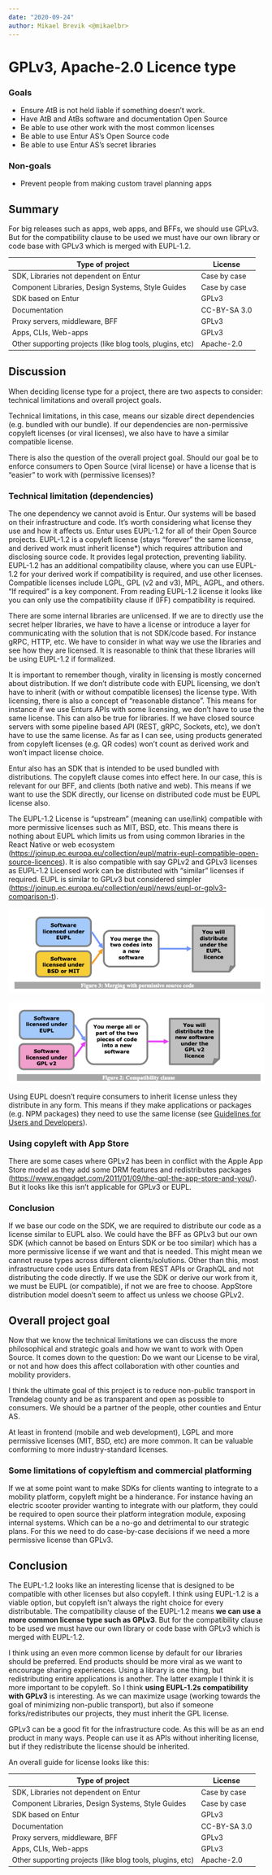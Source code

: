 ```yaml
---
date: "2020-09-24"
author: Mikael Brevik <@mikaelbr>
---
```


# GPLv3, Apache-2.0 Licence type

### Goals

- Ensure AtB is not held liable if something doesn’t work.
- Have AtB and AtBs software and documentation Open Source
- Be able to use other work with the most common licenses
- Be able to use Entur AS’s Open Source code
- Be able to use Entur AS’s secret libraries

### Non-goals

- Prevent people from making custom travel planning apps

## Summary

For big releases such as apps, web apps, and BFFs, we should use GPLv3. But for
the compatibility clause to be used we must have our own library or code base
with GPLv3 which is merged with EUPL-1.2.

| Type of project                                           | License      |
| --------------------------------------------------------- | ------------ |
| SDK, Libraries not dependent on Entur                     | Case by case |
| Component Libraries, Design Systems, Style Guides         | Case by case |
| SDK based on Entur                                        | GPLv3        |
| Documentation                                             | CC-BY-SA 3.0 |
| Proxy servers, middleware, BFF                            | GPLv3        |
| Apps, CLIs, Web-apps                                      | GPLv3        |
| Other supporting projects (like blog tools, plugins, etc) | Apache-2.0   |

## Discussion

When deciding license type for a project, there are two aspects to consider:
technical limitations and overall project goals.

Technical limitations, in this case, means our sizable direct dependencies (e.g.
bundled with our bundle). If our dependencies are non-permissive copyleft
licenses (or viral licenses), we also have to have a similar compatible license.

There is also the question of the overall project goal. Should our goal be to
enforce consumers to Open Source (viral license) or have a license that is
“easier” to work with (permissive licenses)?

### Technical limitation (dependencies)

The one dependency we cannot avoid is Entur. Our systems will be based on their
infrastructure and code. It’s worth considering what license they use and how it
affects us. Entur uses EUPL-1.2 for all of their Open Source projects. EUPL-1.2
is a copyleft license (stays “forever” the same license, and derived work must
inherit license\*) which requires attribution and disclosing source code. It
provides legal protection, preventing liability. EUPL-1.2 has an additional
compatibility clause, where you can use EUPL-1.2 for your derived work if
compatibility is required, and use other licenses. Compatible licenses include
LGPL, GPL (v2 and v3), MPL, AGPL, and others. “If required” is a key component.
From reading EUPL-1.2 license it looks like you can only use the compatibility
clause if (IFF) compatibility is required.

There are some internal libraries are unlicensed. If we are to directly use the
secret helper libraries, we have to have a license or introduce a layer for
communicating with the solution that is not SDK/code based. For instance gRPC,
HTTP, etc. We have to consider in what way we use the libraries and see how they
are licensed. It is reasonable to think that these libraries will be using
EUPL-1.2 if formalized.

It is important to remember though, virality in licensing is mostly concerned
about distribution. If we don’t distribute code with EUPL licensing, we don’t
have to inherit (with or without compatible licenses) the license type. With
licensing, there is also a concept of “reasonable distance”. This means for
instance if we use Enturs APIs with some licensing, we don’t have to use the
same license. This can also be true for libraries. If we have closed source
servers with some pipeline based API (REST, gRPC, Sockets, etc), we don’t have
to use the same license. As far as I can see, using products generated from
copyleft licenses (e.g. QR codes) won’t count as derived work and won’t impact
license choice.

Entur also has an SDK that is intended to be used bundled with distributions.
The copyleft clause comes into effect here. In our case, this is relevant for
our BFF, and clients (both native and web). This means if we want to use the SDK
directly, our license on distributed code must be EUPL license also.

The EUPL-1.2 License is “upstream” (meaning can use/link) compatible with more
permissive licenses such as MIT, BSD, etc. This means there is nothing about
EUPL which limits us from using common libraries in the React Native or web
ecosystem
(https://joinup.ec.europa.eu/collection/eupl/matrix-eupl-compatible-open-source-licences).
It is also compatible with say GPLv2 and GPLv3 licenses as EUPL-1.2 Licensed
work can be distributed with “similar” licenses if required. EUPL is similar to
GPLv3 but considered simpler
(https://joinup.ec.europa.eu/collection/eupl/news/eupl-or-gplv3-comparison-t).

![Merging with GPLv2](./image1.png)

![Merging with permissive](./image2.png)

Using EUPL doesn’t require consumers to inherit license unless they distribute
in any form. This means if they make applications or packages (e.g. NPM
packages) they need to use the same license (see
[Guidelines for Users and Developers](https://joinup.ec.europa.eu/sites/default/files/inline-files/EUPL%201_1%20Guidelines%20EN%20Joinup.pdf)).

### Using copyleft with App Store

There are some cases where GPLv2 has been in conflict with the Apple App Store
model as they add some DRM features and redistributes packages
(https://www.engadget.com/2011/01/09/the-gpl-the-app-store-and-you/). But it
looks like this isn’t applicable for GPLv3 or EUPL.

### Conclusion

If we base our code on the SDK, we are required to distribute our code as a
license similar to EUPL also. We could have the BFF as GPLv3 but our own SDK
(which cannot be based on Enturs SDK or be too similar) which has a more
permissive license if we want and that is needed. This might mean we cannot
reuse types across different clients/solutions. Other than this, most
infrastructure code uses Enturs data from REST APIs or GraphQL and not
distributing the code directly. If we use the SDK or derive our work from it, we
must be EUPL (or compatible), if not we are free to choose. AppStore
distribution model doesn’t seem to affect us unless we choose GPLv2.

## Overall project goal

Now that we know the technical limitations we can discuss the more philosophical
and strategic goals and how we want to work with Open Source. It comes down to
the question: Do we want our License to be viral, or not and how does this
affect collaboration with other counties and mobility providers.

I think the ultimate goal of this project is to reduce non-public transport in
Trøndelag county and be as transparent and open as possible to consumers. We
should be a partner of the people, other counties and Entur AS.

At least in frontend (mobile and web development), LGPL and more permissive
licenses (MIT, BSD, etc) are more common. It can be valuable conforming to more
industry-standard licenses.

### Some limitations of copyleftism and commercial platforming

If we at some point want to make SDKs for clients wanting to integrate to a
mobility platform, copyleft might be a hinderance. For instance having an
electric scooter provider wanting to integrate with our platform, they could be
required to open source their platform integration module, exposing internal
systems. Which can be a no-go and detrimental to our strategic plans. For this
we need to do case-by-case decisions if we need a more permissive license than
GPLv3.

## Conclusion

The EUPL-1.2 looks like an interesting license that is designed to be compatible
with other licenses but also copyleft. I think using EUPL-1.2 is a viable
option, but copyleft isn't always the right choice for every distributable. The
compatibility clause of the EUPL-1.2 means **we can use a more common license
type such as GPLv3**. But for the compatibility clause to be used we must have
our own library or code base with GPLv3 which is merged with EUPL-1.2.

I think using an even more common license by default for our libraries should be
preferred. End products should be more viral as we want to encourage sharing
experiences. Using a library is one thing, but redistributing entire
applications is another. The latter example I think it is more important to be
copyleft. So I think **using EUPL-1.2s compatibility with GPLv3** is
interesting. As we can maximize usage (working towards the goal of minimizing
non-public transport), but also if someone forks/redistributes our projects,
they must inherit the GPL license.

GPLv3 can be a good fit for the infrastructure code. As this will be as an end
product in many ways. People can use it as APIs without inheriting license, but
if they redistribute the license should be inherited.

An overall guide for license looks like this:

| Type of project                                           | License      |
| --------------------------------------------------------- | ------------ |
| SDK, Libraries not dependent on Entur                     | Case by case |
| Component Libraries, Design Systems, Style Guides         | Case by case |
| SDK based on Entur                                        | GPLv3        |
| Documentation                                             | CC-BY-SA 3.0 |
| Proxy servers, middleware, BFF                            | GPLv3        |
| Apps, CLIs, Web-apps                                      | GPLv3        |
| Other supporting projects (like blog tools, plugins, etc) | Apache-2.0   |

